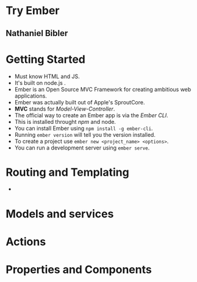# Try Ember
## Nathaniel Bibler

# Getting Started
- Must know HTML and JS.
- It's built on node.js .
- Ember is an Open Source MVC Framework for creating ambitious web applications.
- Ember was actually built out of Apple's SproutCore.
- **MVC** stands for *Model-View-Controller*.
- The official way to create an Ember app is via the *Ember CLI*.
- This is installed throught *npm* and node.
- You can install Ember using `npm install -g ember-cli`.
- Running `ember version` will tell you the version installed.
- To create a project use `ember new <project_name> <options>`.
- You can run a development server using `ember serve`.

# Routing and Templating
-


# Models and services

# Actions

# Properties and Components
